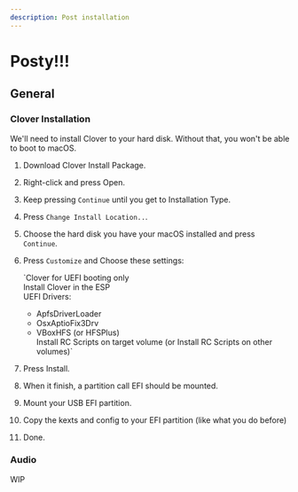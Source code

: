 ```yaml
---
description: Post installation
---
```


# Posty!!!

## General

### Clover Installation

We'll need to install Clover to your hard disk. Without that, you won't be able to boot to macOS.

1. Download Clover Install Package.
2. Right-click and press Open.
3. Keep pressing `Continue` until you get to Installation Type.
4. Press `Change Install Location..`.
5. Choose the hard disk you have your macOS installed and press `Continue`.
6. Press `Customize` and Choose these settings:

   `Clover for UEFI booting only  
   Install Clover in the ESP  
   UEFI Drivers:  
    - ApfsDriverLoader  
    - OsxAptioFix3Drv  
    - VBoxHFS (or HFSPlus)  
   Install RC Scripts on target volume (or Install RC Scripts on other volumes)`

7. Press Install.
8. When it finish, a partition call EFI should be mounted.
9. Mount your USB EFI partition.
10. Copy the kexts and config to your EFI partition \(like what you do before\)
11. Done.

### Audio

WIP





